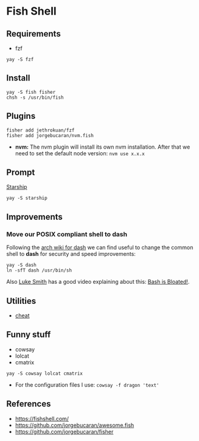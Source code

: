 # Fish Shell

## Requirements

- fzf

```
yay -S fzf
```

## Install

```
yay -S fish fisher
chsh -s /usr/bin/fish
```

## Plugins

```
fisher add jethrokuan/fzf
fisher add jorgebucaran/nvm.fish
```

- **nvm:** The nvm plugin will install its own nvm installation. After that we
  need to set the default node version: `nvm use x.x.x`

## Prompt

[Starship](https://starship.rs/)

```
yay -S starship
```

## Improvements

### Move our POSIX compliant shell to dash

Following the [arch wiki for dash](https://wiki.archlinux.org/index.php/Dash)
we can find useful to change the common shell to **dash** for security and
speed improvements:

```
yay -S dash
ln -sfT dash /usr/bin/sh
```

Also [Luke Smith](https://lukesmith.xyz/) has a good video explaining about
this: [Bash is Bloated!](https://lbry.tv/@Luke:7/bash-is-bloated:8).

## Utilities

- [cheat](https://github.com/cheat/cheat)

## Funny stuff

- cowsay
- lolcat
- cmatrix

```
yay -S cowsay lolcat cmatrix
```

- For the configuration files I use: `cowsay -f dragon 'text'`

## References

- https://fishshell.com/
- https://github.com/jorgebucaran/awesome.fish
- https://github.com/jorgebucaran/fisher
